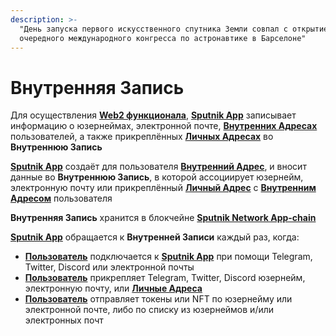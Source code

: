 ```yaml
---
description: >-
  "День запуска первого искусственного спутника Земли совпал с открытием
  очередного международного конгресса по астронавтике в Барселоне"
---
```


# Внутренняя Запись

Для осуществления [**Web2 функционала**](./), [**Sputnik App**](../) записывает информацию о юзернеймах, электронной почте, [**Внутренних Адресах**](../../slovar-terminov-i-skhema/vnutrennii-adres.md) пользователей, а также прикреплённых [**Личных Адресах**](../../slovar-terminov-i-skhema/lichnyi-adres.md) во **Внутреннюю Запись**

[**Sputnik App**](../) создаёт для пользователя [**Внутренний Адрес**](../../slovar-terminov-i-skhema/vnutrennii-adres.md), и вносит данные во **Внутреннюю Запись**, в которой ассоциирует юзернейм, электронную почту или прикреплённый [**Личный Адрес**](../../slovar-terminov-i-skhema/lichnyi-adres.md) с [**Внутренним Адресом**](../../slovar-terminov-i-skhema/vnutrennii-adres.md) пользователя

**Внутренняя Запись** хранится в блокчейне [**Sputnik Network App-chain**](../../sputnik-network-app-chain/)

[**Sputnik App**](../) обращается к **Внутренней Записи** каждый раз, когда:

* [**Пользователь**](../../slovar-terminov-i-skhema/polzovatel.md) подключается к [**Sputnik App**](../) при помощи Telegram, Twitter, Discord или электронной почты
* [**Пользователь**](../../slovar-terminov-i-skhema/polzovatel.md) прикрепляет Telegram, Twitter, Discord юзернейм, электронную почту, или  [**Личные Адреса**](../../slovar-terminov-i-skhema/lichnyi-adres.md)
* [**Пользователь**](../../slovar-terminov-i-skhema/polzovatel.md) отправляет токены или NFT по юзернейму или электронной почте, либо по списку из юзернеймов и/или электронных почт&#x20;

